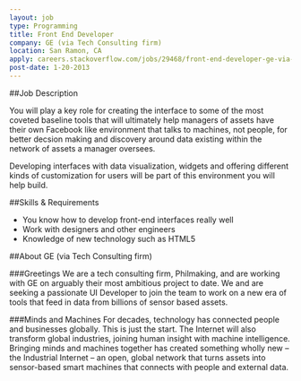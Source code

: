 ```yaml
---
layout: job
type: Programming
title: Front End Developer
company: GE (via Tech Consulting firm)
location: San Ramon, CA
apply: careers.stackoverflow.com/jobs/29468/front-end-developer-ge-via-tech-consulting-firm?a=yOBb1TO
post-date: 1-20-2013
--- 
```


##Job Description

You will play a key role for creating the interface to some of the most coveted baseline tools that will ultimately help managers of assets have their own Facebook like environment that talks to machines, not people, for better decsion making and discovery around data existing within the network of assets a manager oversees. 

Developing interfaces with data visualization, widgets and offering different kinds of customization for users will be part of this environment you will help build.

##Skills & Requirements
* You know how to develop front-end interfaces really well
* Work with designers and other engineers
* Knowledge of new technology such as HTML5

##About GE (via Tech Consulting firm)

###Greetings
We are a tech consulting firm, Philmaking, and are working with GE on arguably their most ambitious project to date.  We and are seeking a passionate UI Developer to join the team to work on a new era of tools that feed in data from billions of sensor based assets.

###Minds and Machines 
For decades, technology has connected people and businesses globally. This is just the start. The Internet will also transform global industries, joining human insight with machine intelligence. Bringing minds and machines together has created something wholly new – the Industrial Internet – an open, global network that turns assets into sensor-based smart machines that connects with people and external data.